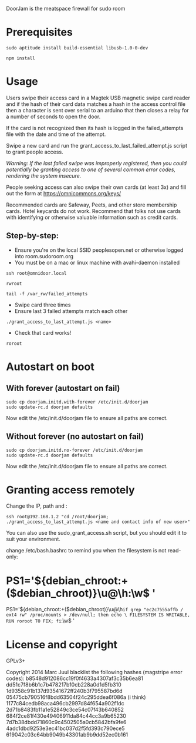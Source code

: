 DoorJam is the meatspace firewall for sudo room

# Prerequisites

```
sudo aptitude install build-essential libusb-1.0-0-dev

npm install
```

# Usage

Users swipe their access card in a Magtek USB magnetic swipe card reader and if the hash of their card data matches a hash in the access control file then a character is sent over serial to an arduino that then closes a relay for a number of seconds to open the door.

If the card is not recognized then its hash is logged in the failed_attempts file with the date and time of the attempt.

Swipe a new card and run the grant_access_to_last_failed_attempt.js script to grant people access.

*Warning: If the last failed swipe was improperly registered, then you could potentially be granting access to one of several common error codes, rendering the system insecure.*

People seeking access can also swipe their own cards (at least 3x) and fill out the form at https://omnicommons.org/keys/

Recommended cards are Safeway, Peets, and other store membership cards. Hotel keycards do not work. Recommend that folks not use cards with identifying or otherwise valuable information such as credit cards.

## Step-by-step:
* Ensure you're on the local SSID peoplesopen.net or otherwise logged into room.sudoroom.org
* You must be on a mac or linux machine with avahi-daemon installed
```
ssh root@omnidoor.local 

rwroot

tail -f /var_rw/failed_attempts
```
* Swipe card three times
* Ensure last 3 failed attempts match each other
```
./grant_access_to_last_attempt.js <name>
```
* Check that card works!
```
roroot
```

# Autostart on boot

## With forever (autostart on fail)

```
sudo cp doorjam.initd.with-forever /etc/init.d/doorjam
sudo update-rc.d doorjam defaults
```

Now edit the /etc/init.d/doorjam file to ensure all paths are correct.

## Without forever (no autostart on fail)

```
sudo cp doorjam.initd.no-forever /etc/init.d/doorjam
sudo update-rc.d doorjam defaults
```

Now edit the /etc/init.d/doorjam file to ensure all paths are correct.

# Granting access remotely

Change the IP, path and <name and contact info of new user>:

```
ssh root@192.168.1.2 "cd /root/doorjam; ./grant_access_to_last_attempt.js <name and contact info of new user>"
```

You can also use the sudo_grant_access.sh script, but you should edit it to suit your environment.

change /etc/bash.bashrc to remind you when the filesystem is not read-only:
# PS1='${debian_chroot:+($debian_chroot)}\u@\h:\w\$ '
PS1='${debian_chroot:+($debian_chroot)}\u@\h`if grep "ec2c7555affb / ext4 rw" /proc/mounts > /dev/null; then echo \ FILESYSTEM IS WRITABLE, RUN roroot TO FIX; fi`:\w\$ '

# License and copyright

GPLv3+

Copyright 2014 Marc Juul
blacklist the following hashes (magstripe error codes):
b8548d912086cc19f0f4633a4307af3c35b6ea81
dd51c7f8b6b1c7b478217b10cb228a0d1d5fb310
1d9358c91b137d93541672ff240b3f795587bd6d
05475cb790516f8bdd63504f24c295ddea6f086a (i think)
1177c84cedb98aca496cb2997d84f654a902f1dc
2d71b8483fb11a1e52849c3ce54c07f43b640852
684f2ce81f430e49406911da84c44cc3a9b65230
7d7b38dbdd71860c9c4502505a0cb5842bfa9fe6
4adc1dbd9253e3ec41bc037d2f5fd393c790ece5
619042c03c64bb9049b43301ab9b9dd52ec0b161
